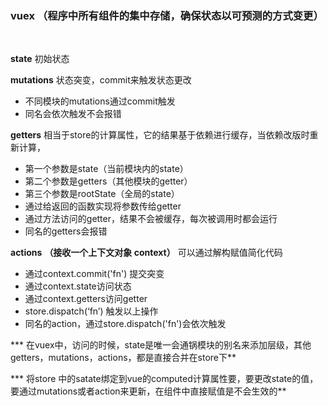 ### vuex （程序中所有组件的集中存储，确保状态以可预测的方式变更）

​	

**state** 初始状态

**mutations** 状态突变，commit来触发状态更改

+ 不同模块的mutations通过commit触发
+ 同名会依次触发不会报错

**getters** 相当于store的计算属性，它的结果基于依赖进行缓存，当依赖改版时重新计算，

+ 第一个参数是state（当前模块内的state）
+ 第二个参数是getters（其他模块的getter）
+ 第三个参数是rootState（全局的state）
+ 通过给返回的函数实现将参数传给getter
+ 通过方法访问的getter，结果不会被缓存，每次被调用时都会运行
+ 同名的getters会报错

**actions** **（接收一个上下文对象 context）** 可以通过解构赋值简化代码

+ 通过context.commit('fn') 提交突变
+ 通过context.state访问状态
+ 通过context.getters访问getter
+ store.dispatch(‘fn’) 触发以上操作
+ 同名的action，通过store.dispatch('fn')会依次触发

*** 在vuex中，访问的时候，state是唯一会通锅模块的别名来添加层级，其他getters，mutations，actions，都是直接合并在store下**

*** 将store 中的satate绑定到vue的computed计算属性要，要更改state的值，要通过mutations或者action来更新，在组件中直接赋值是不会生效的**

































